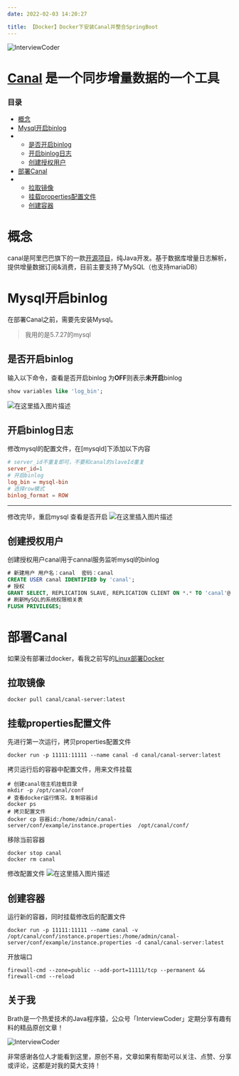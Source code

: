 ```yaml
---
date: 2022-02-03 14:20:27

title: 【Docker】Docker下安装Canal并整合SpringBoot
---
```


![InterviewCoder](https://brath4.oss-cn-shenzhen.aliyuncs.com/picgo/%E6%89%AB%E7%A0%81_%E6%90%9C%E7%B4%A2%E8%81%94%E5%90%88%E4%BC%A0%E6%92%AD%E6%A0%B7%E5%BC%8F-%E6%A0%87%E5%87%86%E8%89%B2%E7%89%88.png)



# [Canal](https://so.csdn.net/so/search?q=Canal&spm=1001.2101.3001.7020) 是一个同步增量数据的一个工具

### 目录

- [概念](#_2)
- [Mysql开启binlog](#Mysqlbinlog_5)
- - [是否开启binlog](#binlog_9)
  - [开启binlog日志](#binlog_16)
  - [创建授权用户](#_30)
- [部署Canal](#Canal_41)
- - [拉取镜像](#_43)
  - [挂载properties配置文件](#properties_47)
  - [创建容器](#_68)



# 概念

canal是阿里巴巴旗下的一款[开源项目](https://so.csdn.net/so/search?q=开源项目&spm=1001.2101.3001.7020)，纯Java开发。基于数据库增量日志解析，提供增量数据订阅&消费，目前主要支持了MySQL（也支持mariaDB）

# Mysql开启binlog

在部署Canal之前，需要先安装Mysql。

> 我用的是5.7.27的mysql

## 是否开启binlog

输入以下命令，查看是否开启binlog
为**OFF**则表示**未开启**binlog

```sql
show variables like 'log_bin';
```

![在这里插入图片描述](https://img-blog.csdnimg.cn/cd4194a978a544b59e40d7c342d8683d.png)

## 开启binlog日志

修改mysql的配置文件，在[mysqld]下添加以下内容

```cnf
# server_id不重复即可，不要和canal的slaveId重复
server_id=1
# 开启binlog
log_bin = mysql-bin
# 选择row模式
binlog_format = ROW
```

------

修改完毕，重启mysql
查看是否开启
![在这里插入图片描述](https://img-blog.csdnimg.cn/df9f1104c79c42b3bd3cc2461f593f40.png)

## 创建授权用户

创建授权用户canal用于cannal服务监听mysql的binlog

```sql
# 新建用户 用户名：canal  密码：canal 
CREATE USER canal IDENTIFIED by 'canal';
# 授权
GRANT SELECT, REPLICATION SLAVE, REPLICATION CLIENT ON *.* TO 'canal'@'%';
# 刷新MySQL的系统权限相关表
FLUSH PRIVILEGES;
```

# 部署Canal

如果没有部署过docker，看我之前写的[Linux部署Docker](https://brath.top/2023/03/16/【Docker】Linux部署Docker/)

## 拉取镜像

```shell
docker pull canal/canal-server:latest
```

## 挂载properties配置文件

先进行第一次运行，拷贝properties配置文件

```shell
docker run -p 11111:11111 --name canal -d canal/canal-server:latest
```

拷贝运行后的容器中配置文件，用来文件挂载

```shell
# 创建canal宿主机挂载目录
mkdir -p /opt/canal/conf
# 查看docker运行情况，复制容器id
docker ps
# 拷贝配置文件
docker cp 容器id:/home/admin/canal-server/conf/example/instance.properties  /opt/canal/conf/
```

移除当前容器

```shell
docker stop canal
docker rm canal
```

修改配置文件
![在这里插入图片描述](https://img-blog.csdnimg.cn/c51d4265e36e4e3d862f103eb0367a42.png)

## 创建容器

运行新的容器，同时挂载修改后的配置文件

```shell
docker run -p 11111:11111 --name canal -v /opt/canal/conf/instance.properties:/home/admin/canal-server/conf/example/instance.properties -d canal/canal-server:latest
```

开放端口

```shell
firewall-cmd --zone=public --add-port=11111/tcp --permanent && firewall-cmd --reload
```
## 关于我

Brath是一个热爱技术的Java程序猿，公众号「InterviewCoder」定期分享有趣有料的精品原创文章！

![InterviewCoder](https://brath4.oss-cn-shenzhen.aliyuncs.com/picgo/%E4%BA%8C%E7%BB%B4%E7%A0%81plus.png)

非常感谢各位人才能看到这里，原创不易，文章如果有帮助可以关注、点赞、分享或评论，这都是对我的莫大支持！
